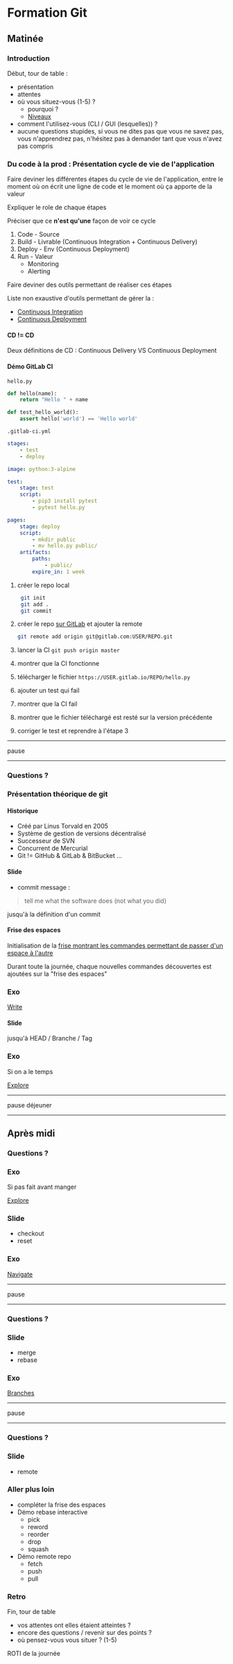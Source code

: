 # Formation Git

## Matinée

### Introduction

Début, tour de table :

* présentation
* attentes
* où vous situez-vous (1-5) ?
  * pourquoi ?
  * [Niveaux](./niveaux.md)
* comment l'utilisez-vous (CLI / GUI (lesquelles)) ?
* aucune questions stupides, si vous ne dites pas que vous ne savez pas, vous n'apprendrez pas, n'hésitez pas à demander tant que vous n'avez pas compris

### Du code à la prod : Présentation cycle de vie de l'application

Faire deviner les différentes étapes du cycle de vie de l'application, entre le moment où on écrit une ligne de code et le moment où ça apporte de la valeur

Expliquer le role de chaque étapes

Préciser que ce **n'est qu'une** façon de voir ce cycle

1. Code - Source
2. Build - Livrable (Continuous Integration + Continuous Delivery)
3. Deploy - Env (Continuous Deployment)
4. Run - Valeur
    * Monitoring
    * Alerting

Faire deviner des outils permettant de réaliser ces étapes

Liste non exaustive d'outils permettant de gérer la :

* [Continuous Integration](https://landscape.cncf.io/category=continuous-integration-delivery&format=card-mode&grouping=category)
* [Continuous Deployment](https://landscape.cncf.io/category=automation-configuration&format=card-mode&grouping=category)

#### CD != CD

Deux définitions de CD : Continuous Delivery VS Continuous Deployment

#### Démo GitLab CI

`hello.py`

```python
def hello(name):
    return "Hello " + name

def test_hello_world():
    assert hello('world') == 'Hello world'
```

`.gitlab-ci.yml`

```yaml
stages:
    - test
    - deploy

image: python:3-alpine

test:
    stage: test
    script:
        - pip3 install pytest
        - pytest hello.py

pages:
    stage: deploy
    script:
        - mkdir public
        - mv hello.py public/
    artifacts:
        paths:
            - public/
        expire_in: 1 week
```

1. créer le repo local

   ```sh
    git init
    git add .
    git commit
    ```

2. créer le repo [sur GitLab](https://gitlab.com/projects/new) et ajouter la remote

    ```sh
    git remote add origin git@gitlab.com:USER/REPO.git
    ```

3. lancer la CI `git push origin master`
4. montrer que la CI fonctionne
5. télécharger le fichier
    `https://USER.gitlab.io/REPO/hello.py`
6. ajouter un test qui fail
7. montrer que la CI fail
8. montrer que le fichier téléchargé est resté sur la version précédente
9. corriger le test et reprendre à l'étape 3

---

pause

---

### Questions ?

### Présentation théorique de git

#### Historique

* Créé par Linus Torvald en 2005
* Système de gestion de versions décentralisé
* Successeur de SVN
* Concurrent de Mercurial
* Git != GitHub & GitLab & BitBucket ...

#### Slide

* commit message :

> tell me what the software does (not what you did)

jusqu'à la définition d'un commit

#### Frise des espaces

Initialisation de la [frise montrant les commandes permettant de passer d'un espace à l'autre](http://www.ndpsoftware.com/git-cheatsheet.html)

Durant toute la journée, chaque nouvelles commandes découvertes est ajoutées sur la "frise des espaces"

### Exo

[Write](https://github.com/gobinax/git-formation/tree/master/exercices/1.1-write)

#### Slide

jusqu'à HEAD / Branche / Tag

### Exo

Si on a le temps

[Explore](https://github.com/gobinax/git-formation/tree/master/exercices/1.2-explore)

---

pause déjeuner

---

## Après midi

### Questions ?

### Exo

Si pas fait avant manger

[Explore](https://github.com/gobinax/git-formation/tree/master/exercices/1.2-explore)

### Slide

* checkout
* reset

### Exo

[Navigate](https://github.com/gobinax/git-formation/tree/master/exercices/1.3-navigate)

---

pause

---

### Questions ?

### Slide

* merge
* rebase

### Exo

[Branches](https://github.com/gobinax/git-formation/tree/master/exercices/1.4-branches)

---

pause

---

### Questions ?

### Slide

* remote

### Aller plus loin

* compléter la frise des espaces
* Démo rebase interactive
  * pick
  * reword
  * reorder
  * drop
  * squash
* Démo remote repo
  * fetch
  * push
  * pull

### Retro

Fin, tour de table

* vos attentes ont elles étaient atteintes ?
* encore des questions / revenir sur des points ?
* où pensez-vous vous situer ? (1-5)

ROTI de la journée
